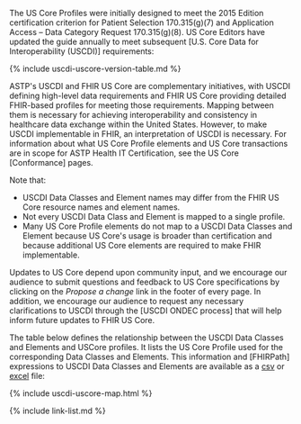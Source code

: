 <!-- {% raw %} to make the USCDI table

need 

source CSV file = `input/data/uscdi-table.csv`
markdown page file = `input/pagecontent/uscdi.md`
liquid template files = `input/includes/uscdi-uscore-map.html`,`input/includes/sd_link.html`
icons (png files) = `input/images/<"kebab case" USCDI class names>.png`

1. create the source CSV file with all the same column names
    - FHIRPath column is not used for rendering so can replace with template name or whatever
    - this file lives in the `input/data` folder
    - It is copied to the `input/images` folder as both a csv and convert to excel file using a bash/python script.
2. The pagecontent/uscdi.md page is where the table is rendered
3. the liquid template tag "{% include uscdi-uscore-map.html %}" references `includes/uscdi-uscore-map.html` which does the rendering
   - this file depends on another liquid template {% include sd_link.html title = title  %} which refererence `includes/sd_link.html` to get the profile page link.
   1. icons (png images) are in the `input/images` are named using the "kebab case" USCDI class names.{% endraw %} -->



The US Core Profiles were initially designed to meet the 2015 Edition certification criterion for Patient Selection 170.315(g)(7) and Application Access – Data Category Request 170.315(g)(8). US Core Editors have updated the guide annually to meet subsequent [U.S. Core Data for Interoperability (USCDI)] requirements: 

{% include uscdi-uscore-version-table.md %}


ASTP's USCDI and FHIR US Core are complementary initiatives, with USCDI defining high-level data requirements and FHIR US Core providing detailed FHIR-based profiles for meeting those requirements. Mapping between them is necessary for achieving interoperability and consistency in healthcare data exchange within the United States. However, to make USCDI implementable in FHIR, an interpretation of USCDI is necessary. For information about what US Core Profile elements and US Core transactions are in scope for ASTP Health IT Certification, see the US Core [Conformance] pages.

Note that:
-  USCDI Data Classes and Element names may differ from the FHIR US Core resource names and element names.
-  Not every USCDI Data Class and Element is mapped to a single profile.
-  Many US Core Profile elements do not map to a USCDI Data Classes and Element because US Core's usage is broader than certification and because additional US Core elements are required to make FHIR implementable.

Updates to US Core depend upon community input, and we encourage our audience to submit questions and feedback to US Core specifications by clicking on the *Propose a change* link in the footer of every page. In addition, we encourage our audience to request any necessary clarifications to USCDI through the [USCDI ONDEC process] that will help inform future updates to FHIR US Core.

The table below defines the relationship between the USCDI Data Classes and Elements and USCore profiles. It lists the US Core Profile used for the corresponding Data Classes and Elements. This information and [FHIRPath] expressions to USCDI Data Classes and Elements are available as a [csv](tables/uscdi-table.csv) or [excel](tables/uscdi-table.xlsx) file:

{% include uscdi-uscore-map.html %}

{% include link-list.md %}





   
